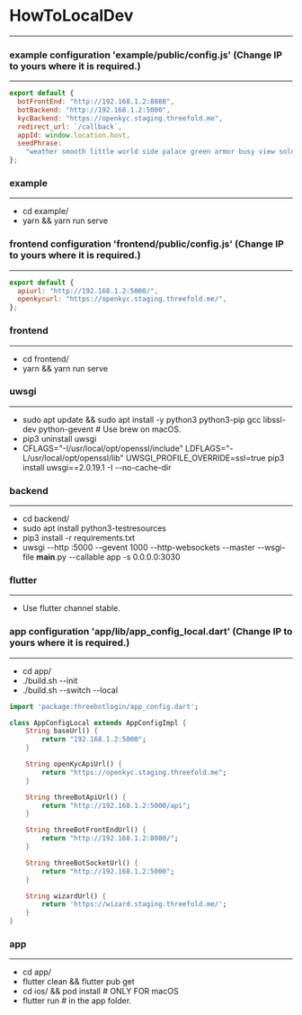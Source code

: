 # HowToLocalDev

---

### example configuration 'example/public/config.js' (Change IP to yours where it is required.)

---

```javascript
export default {
  botFrontEnd: "http://192.168.1.2:8080",
  botBackend: "http://192.168.1.2:5000",
  kycBackend: "https://openkyc.staging.threefold.me",
  redirect_url: `/callback`,
  appId: window.location.host,
  seedPhrase:
    "weather smooth little world side palace green armor busy view solution escape",
};
```

### example

---

- cd example/
- yarn && yarn run serve

### frontend configuration 'frontend/public/config.js' (Change IP to yours where it is required.)

---

```javascript
export default {
  apiurl: "http://192.168.1.2:5000/",
  openkycurl: "https://openkyc.staging.threefold.me/",
};
```

### frontend

---

- cd frontend/
- yarn && yarn run serve

### uwsgi

---

- sudo apt update && sudo apt install -y python3 python3-pip gcc libssl-dev python-gevent # Use brew on macOS.
- pip3 uninstall uwsgi
- CFLAGS="-I/usr/local/opt/openssl/include" LDFLAGS="-L/usr/local/opt/openssl/lib" UWSGI_PROFILE_OVERRIDE=ssl=true pip3 install uwsgi==2.0.19.1 -I --no-cache-dir

### backend

---

- cd backend/
- sudo apt install python3-testresources
- pip3 install -r requirements.txt
- uwsgi --http :5000 --gevent 1000 --http-websockets --master --wsgi-file **main**.py --callable app -s 0.0.0.0:3030

### flutter

---

- Use flutter channel stable.

### app configuration 'app/lib/app_config_local.dart' (Change IP to yours where it is required.)

---

- cd app/
- ./build.sh --init
- ./build.sh --switch --local

```dart
import 'package:threebotlogin/app_config.dart';

class AppConfigLocal extends AppConfigImpl {
    String baseUrl() {
        return "192.168.1.2:5000";
    }

    String openKycApiUrl() {
        return "https://openkyc.staging.threefold.me";
    }

    String threeBotApiUrl() {
        return "http://192.168.1.2:5000/api";
    }

    String threeBotFrontEndUrl() {
        return "http://192.168.1.2:8080/";
    }

    String threeBotSocketUrl() {
        return "http://192.168.1.2:5000";
    }

    String wizardUrl() {
        return 'https://wizard.staging.threefold.me/';
    }
}
```

### app

---

- cd app/
- flutter clean && flutter pub get
- cd ios/ && pod install # ONLY FOR macOS
- flutter run # in the app folder.
